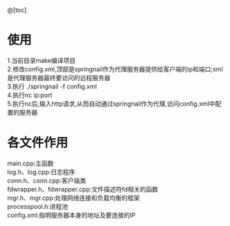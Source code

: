 @[toc]
# 使用
1.当前目录make编译项目  
2.修改config.xml,顶部是springnail作为代理服务器提供给客户端的ip和端口;xml是代理服务器最终要访问的远程服务器  
3.执行 ./springnail -f config.xml  
4.执行nc ip:port  
5.执行nc后,输入http请求,从而自动通过springnail作为代理,访问config.xml中配置的服务器  


# 各文件作用
main.cpp:主函数  
log.h、log.cpp:日志程序  
conn.h、conn.cpp:客户端类  
fdwrapper.h、fdwrapper.cpp:文件描述符fd相关的函数  
mgr.h、mgr.cpp:处理网络连接和负载均衡的框架  
processpool.h:进程池  
config.xml:指明服务器本身的地址及要连接的IP  

